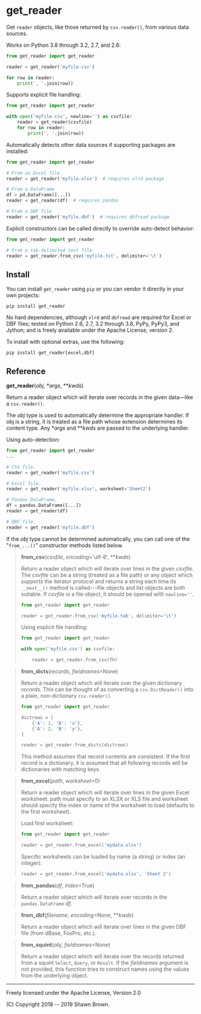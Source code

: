 get_reader
==========

Get `reader` objects, like those returned by `csv.reader()`, from various
data sources.

Works on Python 3.8 through 3.2, 2.7, and 2.6:

```python
from get_reader import get_reader

reader = get_reader('myfile.csv')

for row in reader:
    print(', '.join(row))
```

Supports explicit file handling:

```python
from get_reader import get_reader

with open('myfile.csv', newline='') as csvfile:
    reader = get_reader(csvfile)
    for row in reader:
        print(', '.join(row))
```

Automatically detects other data sources if supporting packages are installed:

```python
from get_reader import get_reader

# From an Excel file
reader = get_reader('myfile.xlsx')  # requires xlrd package

# From a DataFrame
df = pd.DataFrame([...])
reader = get_reader(df)  # requires pandas

# From a DBF file
reader = get_reader('myfile.dbf')  # requires dbfread package
```

Explicit constructors can be called directly to override auto-detect behavior:

```python
from get_reader import get_reader

# From a tab-delimited text file
reader = get_reader.from_csv('myfile.txt', delimiter='\t')
```


Install
-------

You can install `get_reader` using `pip` or you can vendor it directly in
your own projects:

```shell
pip install get_reader
```

No hard dependencies, although `xlrd` and `dbfread` are required for Excel
or DBF files; tested on Python 2.6, 2.7, 3.2 through 3.8, PyPy, PyPy3, and
Jython; and is freely available under the Apache License, version 2.

To install with optional extras, use the following:

```shell
pip install get_reader[excel,dbf]
```


Reference
---------

**get\_reader**(*obj*, \**args*, \*\**kwds*)

Return a reader object which will iterate over records in the
given data—like a `csv.reader()`.

The *obj* type is used to automatically determine the appropriate
handler. If obj is a string, it is treated as a file path whose
extension determines its content type. Any \**args* and \*\**kwds*
are passed to the underlying handler.

Using auto-detection:

```python
from get_reader import get_reader
...

# CSV file.
reader = get_reader('myfile.csv')

# Excel file.
reader = get_reader('myfile.xlsx', worksheet='Sheet2')

# Pandas DataFrame.
df = pandas.DataFrame([...])
reader = get_reader(df)

# DBF file.
reader = get_reader('myfile.dbf')
```

If the *obj* type cannot be determined automatically, you can
call one of the "`from_...()`" constructor methods listed below.


> **from\_csv**(*csvfile*, *encoding*='utf-8', \*\**kwds*)
>
> Return a reader object which will iterate over lines in the
> given *csvfile*. The *csvfile* can be a string (treated as a
>  file path) or any object which supports the iterator protocol
> and returns a string each time its `__next__()` method is
> called---file objects and list objects are both suitable. If
> *csvfile* is a file object, it should be opened with `newline=''`.
>
> ```python
> from get_reader import get_reader
>
> reader = get_reader.from_csv('myfile.tab', delimiter='\t')
> ```
>
> Using explicit file handling:
>
> ```python
> from get_reader import get_reader
>
> with open('myfile.csv') as csvfile:
>
>     reader = get_reader.from_csv(fh)
> ```


> **from\_dicts**(*records*, *fieldnames*=None)
>
> Return a reader object which will iterate over the given
>  dictionary *records*. This can be thought of as converting a
>  `csv.DictReader()` into a plain, non-dictionary `csv.reader()`.
>
> ```python
> from get_reader import get_reader
>
> dictrows = [
>     {'A': 1, 'B': 'x'},
>     {'A': 2, 'B': 'y'},
> ]
>
> reader = get_reader.from_dicts(dictrows)
> ```
>
> This method assumes that record contents are consistent. If the first
> record is a dictionary, it is assumed that all following records will
> be dictionaries with matching keys.


> **from\_excel**(*path*, *worksheet*=0)
>
> Return a reader object which will iterate over lines in the given Excel
> worksheet. path must specify to an XLSX or XLS file and worksheet should
> specify the index or name of the worksheet to load (defaults to the first
> worksheet).
>
> Load first worksheet:
>
> ```python
> from get_reader import get_reader
>
> reader = get_reader.from_excel('mydata.xlsx')
> ```
>
> Specific worksheets can be loaded by name (a string) or index
> (an integer):
>
> ```python
> reader = get_reader.from_excel('mydata.xlsx', 'Sheet 2')
> ```


> **from\_pandas**(*df*, *index*=True)
>
> Return a reader object which will iterate over records in
> the `pandas.DataFrame` *df*.


> **from\_dbf**(*filename*, *encoding*=None, \*\**kwds*)
>
> Return a reader object which will iterate over lines in the given
> DBF file (from dBase, FoxPro, etc.).


> **from\_squint**(*obj*, *fieldnames*=None)
>
> Return a reader object which will iterate over the records returned from
> a squint `Select`, `Query`, or `Result`. If the *fieldnames* argument is
> not provided, this function tries to construct names using the values from
> the underlying object.


------------------------------------

Freely licensed under the Apache License, Version 2.0

(C) Copyright 2018 -- 2019 Shawn Brown.
